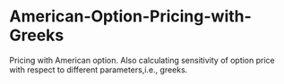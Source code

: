 # American-Option-Pricing-with-Greeks
Pricing with American option. Also calculating sensitivity of option price with respect to different parameters,i.e., greeks.
